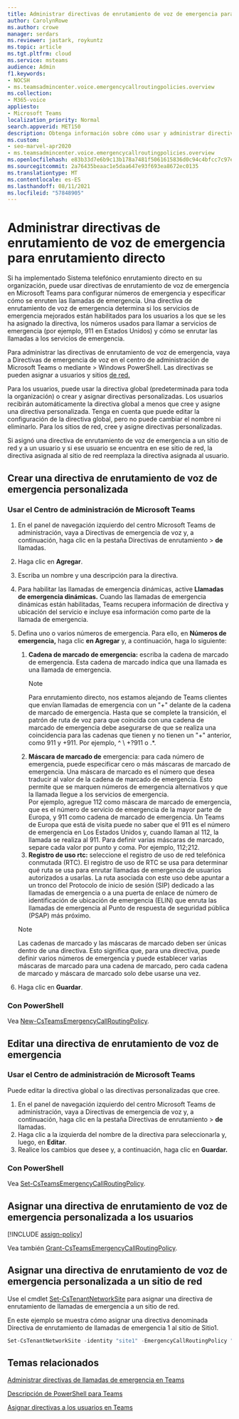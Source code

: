 ```yaml
---
title: Administrar directivas de enrutamiento de voz de emergencia para enrutamiento directo
author: CarolynRowe
ms.author: crowe
manager: serdars
ms.reviewer: jastark, roykuntz
ms.topic: article
ms.tgt.pltfrm: cloud
ms.service: msteams
audience: Admin
f1.keywords:
- NOCSH
- ms.teamsadmincenter.voice.emergencycallroutingpolicies.overview
ms.collection:
- M365-voice
appliesto:
- Microsoft Teams
localization_priority: Normal
search.appverid: MET150
description: Obtenga información sobre cómo usar y administrar directivas de enrutamiento de voz de emergencia en Microsoft Teams configurar números de emergencia y especificar cómo se enrutar las llamadas de emergencia.
ms.custom:
- seo-marvel-apr2020
- ms.teamsadmincenter.voice.emergencycallroutingpolicies.overview
ms.openlocfilehash: e83b33d7e6b9c13b178a7481f5061615836d0c94c4bfcc7c97ec42a3b8250777
ms.sourcegitcommit: 2a76435beaac1e5daa647e93f693ea8672ec0135
ms.translationtype: MT
ms.contentlocale: es-ES
ms.lasthandoff: 08/11/2021
ms.locfileid: "57848905"
---
```

# <a name="manage-emergency-voice-routing-policies-for-direct-routing"></a>Administrar directivas de enrutamiento de voz de emergencia para enrutamiento directo

Si ha implementado [](direct-routing-landing-page.md) Sistema telefónico enrutamiento directo en su organización, puede usar directivas de enrutamiento de voz de emergencia en Microsoft Teams para configurar números de emergencia y especificar cómo se enruten las llamadas de emergencia. Una directiva de enrutamiento de voz de emergencia determina si los servicios de emergencia mejorados están habilitados para los usuarios a los que se les ha asignado la directiva, los números usados para llamar a servicios de emergencia (por ejemplo, 911 en Estados Unidos) y cómo se enrutar las llamadas a los servicios de emergencia.

Para administrar las directivas de enrutamiento de voz de emergencia, vaya a Directivas de emergencia de voz en el centro de administración de Microsoft Teams o mediante  >   Windows PowerShell. Las directivas se pueden asignar a usuarios y sitios [de red.](cloud-voice-network-settings.md)

Para los usuarios, puede usar la directiva global (predeterminada para toda la organización) o crear y asignar directivas personalizadas. Los usuarios recibirán automáticamente la directiva global a menos que cree y asigne una directiva personalizada. Tenga en cuenta que puede editar la configuración de la directiva global, pero no puede cambiar el nombre ni eliminarlo. Para los sitios de red, cree y asigne directivas personalizadas.

Si asignó una directiva de enrutamiento de voz de emergencia a un sitio de red y a un usuario y si ese usuario se encuentra en ese sitio de red, la directiva asignada al sitio de red reemplaza la directiva asignada al usuario.

## <a name="create-a-custom-emergency-voice-routing-policy"></a>Crear una directiva de enrutamiento de voz de emergencia personalizada

### <a name="using-the-microsoft-teams-admin-center"></a>Usar el Centro de administración de Microsoft Teams

1. En el panel de navegación izquierdo del centro Microsoft Teams de administración, vaya a Directivas de emergencia de voz y, a continuación, haga clic en la pestaña Directivas de enrutamiento  >   **de** llamadas.
2. Haga clic en **Agregar**.
3. Escriba un nombre y una descripción para la directiva.
4. Para habilitar las llamadas de emergencia dinámicas, active **Llamadas de emergencia dinámicas.** Cuando las llamadas de emergencia dinámicas están habilitadas, Teams recupera información de directiva y ubicación del servicio e incluye esa información como parte de la llamada de emergencia.
5. Defina uno o varios números de emergencia. Para ello, en **Números de emergencia,** haga clic **en Agregar** y, a continuación, haga lo siguiente:
    1. **Cadena de marcado de emergencia:** escriba la cadena de marcado de emergencia. Esta cadena de marcado indica que una llamada es una llamada de emergencia.
        > [!NOTE]
        > Para enrutamiento directo, nos estamos alejando de Teams clientes que envían llamadas de emergencia con un "+" delante de la cadena de marcado de emergencia. Hasta que se complete la transición, el patrón de ruta de voz para que coincida con una cadena de marcado de emergencia debe asegurarse de que se realiza una coincidencia para las cadenas que tienen y no tienen un "+" anterior, como 911 y +911. Por ejemplo, ^ \\ +?911 o .*.
    2. **Máscara de marcado de** emergencia: para cada número de emergencia, puede especificar cero o más máscaras de marcado de emergencia. Una máscara de marcado es el número que desea traducir al valor de la cadena de marcado de emergencia. Esto permite que se marquen números de emergencia alternativos y que la llamada llegue a los servicios de emergencia. <br>Por ejemplo, agregue 112 como máscara de marcado de emergencia, que es el número de servicio de emergencia de la mayor parte de Europa, y 911 como cadena de marcado de emergencia. Un Teams de Europa que está de visita puede no saber que el 911 es el número de emergencia en Los Estados Unidos y, cuando llaman al 112, la llamada se realiza al 911. Para definir varias máscaras de marcado, separe cada valor por punto y coma. Por ejemplo, 112;212.
    3. **Registro de uso rtc:** seleccione el registro de uso de red telefónica conmutada (RTC). El registro de uso de RTC se usa para determinar qué ruta se usa para enrutar llamadas de emergencia de usuarios autorizados a usarlas. La ruta asociada con este uso debe apuntar a un tronco del Protocolo de inicio de sesión (SIP) dedicado a las llamadas de emergencia o a una puerta de enlace de número de identificación de ubicación de emergencia (ELIN) que enruta las llamadas de emergencia al Punto de respuesta de seguridad pública (PSAP) más próximo.

    > [!NOTE]
    > Las cadenas de marcado y las máscaras de marcado deben ser únicas dentro de una directiva. Esto significa que, para una directiva, puede definir varios números de emergencia y puede establecer varias máscaras de marcado para una cadena de marcado, pero cada cadena de marcado y máscara de marcado solo debe usarse una vez.

6. Haga clic en **Guardar**.

### <a name="using-powershell"></a>Con PowerShell

Vea [New-CsTeamsEmergencyCallRoutingPolicy](/powershell/module/skype/new-csteamsemergencycallroutingpolicy).

## <a name="edit-an-emergency-voice-routing-policy"></a>Editar una directiva de enrutamiento de voz de emergencia

### <a name="using-the-microsoft-teams-admin-center"></a>Usar el Centro de administración de Microsoft Teams

Puede editar la directiva global o las directivas personalizadas que cree.

1. En el panel de navegación izquierdo del centro Microsoft Teams de administración, vaya a Directivas de emergencia de voz y, a continuación, haga clic en la pestaña Directivas de enrutamiento  >   **de** llamadas.
2. Haga clic a la izquierda del nombre de la directiva para seleccionarla y, luego, en **Editar**.
3. Realice los cambios que desee y, a continuación, haga clic en **Guardar.**

### <a name="using-powershell"></a>Con PowerShell

Vea [Set-CsTeamsEmergencyCallRoutingPolicy](/powershell/module/skype/set-csteamsemergencycallroutingpolicy).

## <a name="assign-a-custom-emergency-voice-routing-policy-to-users"></a>Asignar una directiva de enrutamiento de voz de emergencia personalizada a los usuarios

[!INCLUDE [assign-policy](includes/assign-policy.md)]

Vea también [Grant-CsTeamsEmergencyCallRoutingPolicy](/powershell/module/skype/grant-csteamsemergencycallroutingpolicy).

## <a name="assign-a-custom-emergency-voice-routing-policy-to-a-network-site"></a>Asignar una directiva de enrutamiento de voz de emergencia personalizada a un sitio de red

Use el cmdlet [Set-CsTenantNetworkSite](/powershell/module/skype/set-cstenantnetworksite) para asignar una directiva de enrutamiento de llamadas de emergencia a un sitio de red.

En este ejemplo se muestra cómo asignar una directiva denominada Directiva de enrutamiento de llamadas de emergencia 1 al sitio de Sitio1.

```PowerShell
Set-CsTenantNetworkSite -identity "site1" -EmergencyCallRoutingPolicy "Emergency Call Routing Policy 1"
```

## <a name="related-topics"></a>Temas relacionados

[Administrar directivas de llamadas de emergencia en Teams](manage-emergency-calling-policies.md)

[Descripción de PowerShell para Teams](teams-powershell-overview.md)

[Asignar directivas a los usuarios en Teams](assign-policies.md)
